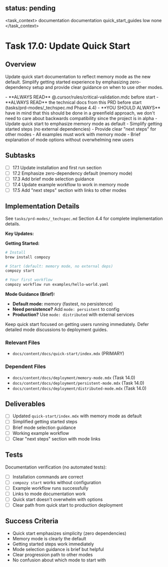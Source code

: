 ## status: pending

<task_context>
<domain>documentation</domain>
<type>documentation</type>
<scope>quick_start_guides</scope>
<complexity>low</complexity>
<dependencies>none</dependencies>
</task_context>

# Task 17.0: Update Quick Start

## Overview

Update quick start documentation to reflect memory mode as the new default. Simplify getting started experience by emphasizing zero-dependency setup and provide clear guidance on when to use other modes.

<critical>
- **ALWAYS READ** @.cursor/rules/critical-validation.mdc before start
- **ALWAYS READ** the technical docs from this PRD before start (tasks/prd-modes/_techspec.md Phase 4.4)
- **YOU SHOULD ALWAYS** have in mind that this should be done in a greenfield approach, we don't need to care about backwards compatibility since the project is in alpha
</critical>

<requirements>
- Update quick start to emphasize memory mode as default
- Simplify getting started steps (no external dependencies)
- Provide clear "next steps" for other modes
- All examples must work with memory mode
- Brief explanation of mode options without overwhelming new users
</requirements>

## Subtasks

- [ ] 17.1 Update installation and first run section
- [ ] 17.2 Emphasize zero-dependency default (memory mode)
- [ ] 17.3 Add brief mode selection guidance
- [ ] 17.4 Update example workflow to work in memory mode
- [ ] 17.5 Add "next steps" section with links to other modes

## Implementation Details

See `tasks/prd-modes/_techspec.md` Section 4.4 for complete implementation details.

**Key Updates:**

**Getting Started:**
```bash
# Install
brew install compozy

# Start (default: memory mode, no external deps)
compozy start

# Your first workflow
compozy workflow run examples/hello-world.yaml
```

**Mode Guidance (Brief):**
- **Default mode:** memory (fastest, no persistence)
- **Need persistence?** Add `mode: persistent` to config
- **Production?** Use `mode: distributed` with external services

Keep quick start focused on getting users running immediately. Defer detailed mode discussions to deployment guides.

### Relevant Files

- `docs/content/docs/quick-start/index.mdx` (PRIMARY)

### Dependent Files

- `docs/content/docs/deployment/memory-mode.mdx` (Task 14.0)
- `docs/content/docs/deployment/persistent-mode.mdx` (Task 14.0)
- `docs/content/docs/deployment/distributed-mode.mdx` (Task 14.0)

## Deliverables

- [ ] Updated `quick-start/index.mdx` with memory mode as default
- [ ] Simplified getting started steps
- [ ] Brief mode selection guidance
- [ ] Working example workflow
- [ ] Clear "next steps" section with mode links

## Tests

Documentation verification (no automated tests):
- [ ] Installation commands are correct
- [ ] `compozy start` works without configuration
- [ ] Example workflow runs successfully
- [ ] Links to mode documentation work
- [ ] Quick start doesn't overwhelm with options
- [ ] Clear path from quick start to production deployment

## Success Criteria

- Quick start emphasizes simplicity (zero dependencies)
- Memory mode is clearly the default
- Getting started steps work immediately
- Mode selection guidance is brief but helpful
- Clear progression path to other modes
- No confusion about which mode to start with
